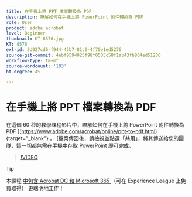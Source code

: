 ```yaml
---
title: 在手機上將 PPT 檔案轉換為 PDF
description: 瞭解如何在手機上將 PowerPoint 附件轉換為 PDF
role: User
product: adobe acrobat
level: Beginner
thumbnail: KT-8576.jpg
KT: 8576
exl-id: 8d927cd6-f944-45b7-81c9-4f70e1ed5276
source-git-commit: 4ebf9594025f98f0505c58f1ab43fb864ed51206
workflow-type: tm+mt
source-wordcount: '103'
ht-degree: 4%

---
```


# 在手機上將 PPT 檔案轉換為 PDF

在這個 60 秒的教學課程影片中，瞭解如何在手機上將 PowerPoint 附件轉換為 PDF ](https://www.adobe.com/acrobat/online/ppt-to-pdf.html) {target="_blank"} 。 [檔案傳回後，請檢視並點選「共用」，將其傳送給您的團隊，這一切都無需在手機中存取 PowerPoint 即可完成。

>[!VIDEO](https://video.tv.adobe.com/v/336366?quality=12&learn=on&hidetitle=true)

>[!TIP]
>
>本課程 [ 中包含 Acrobat DC 和 Microsoft 365 ](https://experienceleague.adobe.com/?recommended=Acrobat-U-1-2021.microsoft365) （可在 Experience League 上免費取得） 更聰明地工作！
